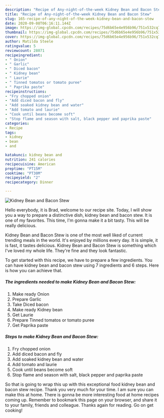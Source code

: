 ```yaml
---
description: "Recipe of Any-night-of-the-week Kidney Bean and Bacon Stew"
title: "Recipe of Any-night-of-the-week Kidney Bean and Bacon Stew"
slug: 165-recipe-of-any-night-of-the-week-kidney-bean-and-bacon-stew
date: 2020-09-08T06:16:11.144Z
image: https://img-global.cpcdn.com/recipes/75d6b65e4e956b96/751x532cq70/kidney-bean-and-bacon-stew-recipe-main-photo.jpg
thumbnail: https://img-global.cpcdn.com/recipes/75d6b65e4e956b96/751x532cq70/kidney-bean-and-bacon-stew-recipe-main-photo.jpg
cover: https://img-global.cpcdn.com/recipes/75d6b65e4e956b96/751x532cq70/kidney-bean-and-bacon-stew-recipe-main-photo.jpg
author: Matilda Steele
ratingvalue: 5
reviewcount: 28071
recipeingredient:
- " Onion"
- " Garlic"
- " Diced bacon"
- " Kidney bean"
- " Laurie"
- " Tinned tomatos or tomato puree"
- " Paprika paste"
recipeinstructions:
- "Fry chopped onion"
- "Add diced bacon and fly"
- "Add soaked kidney bean and water"
- "Add tomato and laurie"
- "Cook until beans become soft"
- "Stop flame and season with salt, black pepper and paprika paste"
categories:
- Recipe
tags:
- kidney
- bean
- and

katakunci: kidney bean and 
nutrition: 241 calories
recipecuisine: American
preptime: "PT15M"
cooktime: "PT30M"
recipeyield: "2"
recipecategory: Dinner

---
```



![Kidney Bean and Bacon Stew](https://img-global.cpcdn.com/recipes/75d6b65e4e956b96/751x532cq70/kidney-bean-and-bacon-stew-recipe-main-photo.jpg)

Hello everybody, it is Brad, welcome to our recipe site. Today, I will show you a way to prepare a distinctive dish, kidney bean and bacon stew. It is one of my favorites. This time, I'm gonna make it a bit tasty. This will be really delicious.



Kidney Bean and Bacon Stew is one of the most well liked of current trending meals in the world. It's enjoyed by millions every day. It is simple, it is fast, it tastes delicious. Kidney Bean and Bacon Stew is something which I've loved my whole life. They're fine and they look fantastic.


To get started with this recipe, we have to prepare a few ingredients. You can have kidney bean and bacon stew using 7 ingredients and 6 steps. Here is how you can achieve that.

<!--inarticleads1-->

##### The ingredients needed to make Kidney Bean and Bacon Stew:

1. Make ready  Onion
1. Prepare  Garlic
1. Take  Diced bacon
1. Make ready  Kidney bean
1. Get  Laurie
1. Prepare  Tinned tomatos or tomato puree
1. Get  Paprika paste




<!--inarticleads2-->

##### Steps to make Kidney Bean and Bacon Stew:

1. Fry chopped onion
1. Add diced bacon and fly
1. Add soaked kidney bean and water
1. Add tomato and laurie
1. Cook until beans become soft
1. Stop flame and season with salt, black pepper and paprika paste




So that is going to wrap this up with this exceptional food kidney bean and bacon stew recipe. Thank you very much for your time. I am sure you can make this at home. There is gonna be more interesting food at home recipes coming up. Remember to bookmark this page on your browser, and share it to your family, friends and colleague. Thanks again for reading. Go on get cooking!
